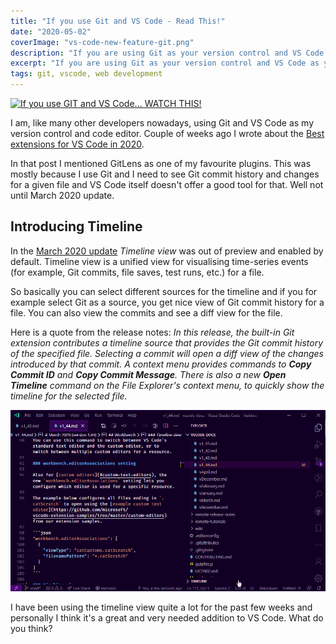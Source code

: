 ```yaml
---
title: "If you use Git and VS Code - Read This!"
date: "2020-05-02"
coverImage: "vs-code-new-feature-git.png"
description: "If you are using Git as your version control and VS Code as your code editor, you will love this new VS Code feature! The feature is..."
excerpt: "If you are using Git as your version control and VS Code as your code editor, you will love this new VS Code feature! The feature is..."
tags: git, vscode, web development
---
```


[![If you use GIT and VS Code... WATCH THIS!](http://img.youtube.com/vi/WotbsEIjqrs/0.jpg)](http://www.youtube.com/watch?v=WotbsEIjqrs)

I am, like many other developers nowadays, using Git and VS Code as my version control and code editor. Couple of weeks ago I wrote about the [Best extensions for VS Code in 2020](/blog/best-extensions-for-vs-code-in-2020/).

In that post I mentioned GitLens as one of my favourite plugins. This was mostly because I use Git and I need to see Git commit history and changes for a given file and VS Code itself doesn't offer a good tool for that. Well not until March 2020 update.

## Introducing Timeline

In the [March 2020 update](https://code.visualstudio.com/updates/v1_44#_timeline-view) _Timeline view_ was out of preview and enabled by default. Timeline view is a unified view for visualising time-series events (for example, Git commits, file saves, test runs, etc.) for a file.

So basically you can select different sources for the timeline and if you for example select Git as a source, you get nice view of Git commit history for a file. You can also view the commits and see a diff view for the file.

Here is a quote from the release notes: _In this release, the built-in Git extension contributes a timeline source that provides the Git commit history of the specified file. Selecting a commit will open a diff view of the changes introduced by that commit. A context menu provides commands to **Copy Commit ID** and **Copy Commit Message**. There is also a new **Open Timeline** command on the File Explorer's context menu, to quickly show the timeline for the selected file._

![Timeline view in VS Code](./images/vscode-timeline.gif)

I have been using the timeline view quite a lot for the past few weeks and personally I think it's a great and very needed addition to VS Code. What do you think?
